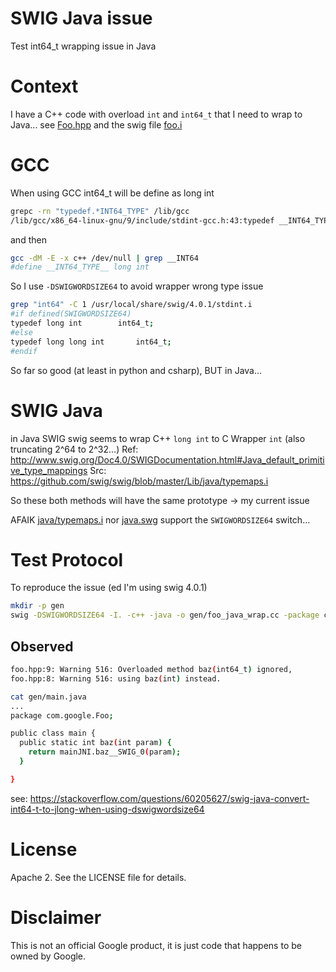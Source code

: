# SWIG Java issue
Test int64_t wrapping issue in Java

# Context
I have a C++ code with overload `int` and `int64_t` that I need to wrap to Java...
see [Foo.hpp](Foo.hpp) and the swig file [foo.i](foo.i)

# GCC
When using GCC int64_t will be define as long int
```sh
grepc -rn "typedef.*INT64_TYPE" /lib/gcc
/lib/gcc/x86_64-linux-gnu/9/include/stdint-gcc.h:43:typedef __INT64_TYPE__ int64_t;
```
and then
```sh
gcc -dM -E -x c++ /dev/null | grep __INT64
#define __INT64_TYPE__ long int
```

So I use `-DSWIGWORDSIZE64` to avoid wrapper wrong type issue
```sh
grep "int64" -C 1 /usr/local/share/swig/4.0.1/stdint.i 
#if defined(SWIGWORDSIZE64)
typedef long int		int64_t;
#else
typedef long long int		int64_t;
#endif
```

So far so good (at least in python and csharp), BUT in Java...

# SWIG Java
in Java SWIG swig seems to wrap C++ `long int` to C Wrapper `int` (also truncating 2^64 to 2^32...)
Ref: http://www.swig.org/Doc4.0/SWIGDocumentation.html#Java_default_primitive_type_mappings
Src: https://github.com/swig/swig/blob/master/Lib/java/typemaps.i

So these both methods will have the same prototype -> my current issue

AFAIK [java/typemaps.i](https://github.com/swig/swig/blob/master/Lib/java/typemaps.i) nor [java.swg](https://github.com/swig/swig/blob/master/Lib/java/java.swg) support the `SWIGWORDSIZE64` switch...

# Test Protocol
To reproduce the issue (ed I'm using swig 4.0.1)
```sh
mkdir -p gen
swig -DSWIGWORDSIZE64 -I. -c++ -java -o gen/foo_java_wrap.cc -package com.google.Foo -module main -outdir gen foo.i
```
## Observed
```sh
foo.hpp:9: Warning 516: Overloaded method baz(int64_t) ignored,
foo.hpp:8: Warning 516: using baz(int) instead.

cat gen/main.java
...
package com.google.Foo;

public class main {
  public static int baz(int param) {
    return mainJNI.baz__SWIG_0(param);
  }

}
```

see: https://stackoverflow.com/questions/60205627/swig-java-convert-int64-t-to-jlong-when-using-dswigwordsize64

# License

Apache 2. See the LICENSE file for details.

# Disclaimer

This is not an official Google product, it is just code that happens to be
owned by Google.
